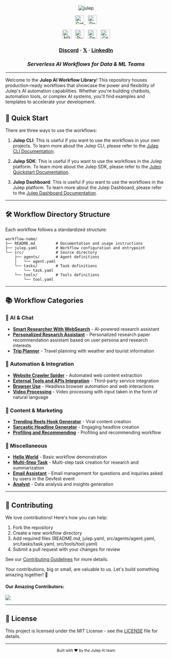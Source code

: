 <div align="center" id="top">
<img src="https://socialify.git.ci/julep-ai/julep/image?description=1&descriptionEditable=Serverless%20AI%20Workflows%20for%20Data%20%26%20ML%20Teams&font=Source%20Code%20Pro&logo=https%3A%2F%2Fraw.githubusercontent.com%2Fjulep-ai%2Fjulep%2Fdev%2F.github%2Fjulep-logo.svg&owner=1&forks=1&pattern=Solid&stargazers=1&theme=Auto" alt="julep" />

<br>
  <p>
    <a href="https://dashboard.julep.ai">
      <img src="https://img.shields.io/badge/Get_API_Key-FF5733?style=logo=data:image/svg+xml;base64,PHN2ZyB4bWxucz0iaHR0cDovL3d3dy53My5vcmcvMjAwMC9zdmciIHZpZXdCb3g9IjAgMCAyNCAyNCIgZmlsbD0id2hpdGUiPjxwYXRoIGQ9Ik0xMiAxTDMgNXYxNGw5IDQgOS00VjVsLTktNHptMCAyLjh2MTYuNEw1IDE2LjJWNi44bDctMy4yem0yIDguMmwtMi0yLTIgMiAyIDIgMi0yeiIvPjwvc3ZnPg==" alt="Get API Key" height="28">
    </a>
    <span>&nbsp;</span>
    <a href="https://docs.julep.ai">
      <img src="https://img.shields.io/badge/Documentation-4B32C3?style=logo=gitbook&logoColor=white" alt="Documentation" height="28">
    </a>
  </p>
  <p>
   <a href="https://www.npmjs.com/package/@julep/sdk"><img src="https://img.shields.io/npm/v/%40julep%2Fsdk?style=social&amp;logo=npm&amp;link=https%3A%2F%2Fwww.npmjs.com%2Fpackage%2F%40julep%2Fsdk" alt="NPM Version" height="28"></a>
    <span>&nbsp;</span>
    <a href="https://pypi.org/project/julep"><img src="https://img.shields.io/pypi/v/julep?style=social&amp;logo=python&amp;label=PyPI&amp;link=https%3A%2F%2Fpypi.org%2Fproject%2Fjulep" alt="PyPI - Version" height="28"></a>
    <span>&nbsp;</span>
    <a href="https://hub.docker.com/u/julepai"><img src="https://img.shields.io/docker/v/julepai/agents-api?sort=semver&amp;style=social&amp;logo=docker&amp;link=https%3A%2F%2Fhub.docker.com%2Fu%2Fjulepai" alt="Docker Image Version" height="28"></a>
    <span>&nbsp;</span>
    <a href="https://choosealicense.com/licenses/apache/"><img src="https://img.shields.io/github/license/julep-ai/julep" alt="GitHub License" height="28"></a>
  </p>
  
  <h3>
    <a href="https://discord.com/invite/JTSBGRZrzj" rel="dofollow">Discord</a>
    ·
    <a href="https://x.com/julep_ai" rel="dofollow">𝕏</a>
    ·
    <a href="https://www.linkedin.com/company/julep-ai" rel="dofollow">LinkedIn</a>
  </h3>
</div>

<div align="center">
  <h3><i>Serverless AI Workflows for Data & ML Teams</i></h3>
</div>

</div>

---

Welcome to the **Julep AI Workflow Library**! This repository houses production-ready workflows that showcase the power and flexibility of Julep's AI automation capabilities. Whether you're building chatbots, automation tools, or complex AI systems, you'll find examples and templates to accelerate your development.

## 🚀 Quick Start

There are three ways to use the workflows:

1. **Julep CLI**: This is useful if you want to use the workflows in your own projects. To learn more about the Julep CLI, please refer to the [Julep CLI Documentation](https://docs.julep.ai/docs/julepcli/introduction).
   
2. **Julep SDK**: This is useful if you want to use the workflows in the Julep platform. To learn more about the Julep SDK, please refer to the [Julep Quickstart Documentation](https://docs.julep.ai/docs/introduction/julep).
   
3. **Julep Dashboard**: This is useful if you want to use the workflows in the Julep platform. To learn more about the Julep Dashboard, please refer to the [Julep Dashboard Documentation](https://dashboard.julep.ai/).

---

## 🛠️ Workflow Directory Structure

Each workflow follows a standardized structure:

```plaintext
workflow-name/
├── README.md         # Documentation and usage instructions
├── julep.yaml        # Workflow configuration and entrypoint
└── src/              # Source directory
    ├── agents/       # Agent definitions
    │   └── agent.yaml
    └── tasks/        # Task definitions
        └── task.yaml
    └── tools/        # Tools definitions
        └── tool.yaml
```
---

## 📚 Workflow Categories

### 🤖 AI & Chat

- **[Smart Researcher With WebSearch](./online-researcher)** - AI-powered research assistant
- **[Personalized Research Assistant](./personalized-research-assistant)** - Personalized research paper recommendation assistant based on user persona and research interests
- **[Trip Planner](./trip-planner)** - Travel planning with weather and tourist information

### 🔧 Automation & Integration

- **[Website Crawler Spider](./website-crawler-spider)** - Automated web content extraction
- **[External Tools and APIs Integration](./integrating-external-tools-and-apis)** - Third-party service integration
- **[Browser Use](./browser-use)** - Headless browser automation and web interactions
- **[Video Processing](./video-processing-natural-lang)** - Video processing with input taken in the form of natural language

### 🎯 Content & Marketing

- **[Trending Reels Hook Generator](./trending-reels-hook-generator)** - Viral content creation
- **[Sarcastic Headline Generator](./sarcastic-headline-generator)** - Engaging headline creation
- **[Profiling and Recommending](./profiling-recommending)** - Profiling and recommending workflow

### 🧩 Miscellaneous

- **[Hello World](./hello-world)** - Basic workflow demonstration
- **[Multi-Step Task](./multi-step-task)** - Multi-step task creation for research and summarization
- **[Email Assistant](./email-assistant)** - Email management for questions and inquiries asked by users in the Devfest event
- **[Analyst](./analyst)** - Data analysis and insights generation

---

## 🤝 Contributing

We love contributions! Here's how you can help:

1. Fork the repository
2. Create a new workflow directory
3. Add required files (README.md, julep.yaml, src/agents/agent.yaml, src/tasks/task.yaml, src/tools/tool.yaml)
4. Submit a pull request with your changes for review

See our [Contributing Guidelines](CONTRIBUTING.md) for more details.

Your contributions, big or small, are valuable to us. Let's build something amazing together! 🚀

<h4>Our Amazing Contributors:</h4>

<a href="https://github.com/julep-ai/library/graphs/contributors">
  <img src="https://contrib.rocks/image?repo=julep-ai/library" />
</a>

---

## 📄 License

This project is licensed under the MIT License - see the [LICENSE](LICENSE) file for details.

---

<div align="center">
  <sub>Built with ❤️ by the Julep AI team</sub>
</div>
